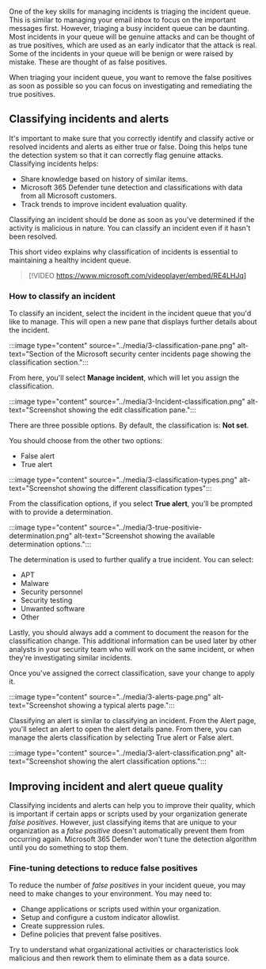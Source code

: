 One of the key skills for managing incidents is triaging the incident queue. This is similar to managing your email inbox to focus on the important messages first. However, triaging a busy incident queue can be daunting. Most incidents in your queue will be genuine attacks and can be thought of as true positives, which are used as an early indicator that the attack is real. Some of the incidents in your queue will be benign or were raised by mistake. These are thought of as false positives. 

When triaging your incident queue, you want to remove the false positives as soon as possible so you can focus on investigating and remediating the true positives.

## Classifying incidents and alerts

It's important to make sure that you correctly identify and classify active or resolved incidents and alerts as either true or false. Doing this helps tune the detection system so that it can correctly flag genuine attacks. Classifying incidents helps:

- Share knowledge based on history of similar items.
- Microsoft 365 Defender tune detection and classifications with data from all Microsoft customers.
- Track trends to improve incident evaluation quality.

Classifying an incident should be done as soon as you've determined if the activity is malicious in nature. You can classify an incident even if it hasn't been resolved.

This short video explains why classification of incidents is essential to maintaining a healthy incident queue.

> [!VIDEO https://www.microsoft.com/videoplayer/embed/RE4LHJq]

### How to classify an incident

To classify an incident, select the incident in the incident queue that you'd like to manage. This will open a new pane that displays further details about the incident.

:::image type="content" source="../media/3-classification-pane.png" alt-text="Section of the Microsoft security center incidents page showing the classification section.":::

From here, you'll select **Manage incident**, which will let you assign the classification.

:::image type="content" source="../media/3-Incident-classification.png" alt-text="Screenshot showing the edit classification pane.":::

There are three possible options. By default, the classification is: **Not set**.

You should choose from the other two options:

- False alert
- True alert

:::image type="content" source="../media/3-classification-types.png" alt-text="Screenshot showing the different classification types":::

From the classification options, if you select **True alert**, you’ll be prompted with to provide a determination.

:::image type="content" source="../media/3-true-positivie-determination.png" alt-text="Screenshot showing the available determination options.":::

The determination is used to further qualify a true incident. You can select:

- APT
- Malware
- Security personnel
- Security testing
- Unwanted software
- Other

Lastly, you should always add a comment to document the reason for the classification change. This additional information can be used later by other analysts in your security team who will work on the same incident, or when they're investigating similar incidents.

Once you've assigned the correct classification, save your change to apply it.

:::image type="content" source="../media/3-alerts-page.png" alt-text="Screenshot showing a typical alerts page.":::

Classifying an alert is similar to classifying an incident. From the Alert page, you'll select an alert to open the alert details pane. From there, you can manage the alerts classification by selecting True alert or False alert.

:::image type="content" source="../media/3-alert-classification.png" alt-text="Screenshot showing the alert classification options.":::

## Improving incident and alert queue quality

Classifying incidents and alerts can help you to improve their quality, which is important if certain apps or scripts used by your organization generate _false positives_. However, just classifying items that are unique to your organization as a _false positive_ doesn't automatically prevent them from occurring again. Microsoft 365 Defender won't tune the detection algorithm until you do something to stop them.

### Fine-tuning detections to reduce false positives

To reduce the number of _false positives_ in your incident queue, you may need to make changes to your environment. You may need to:

- Change applications or scripts used within your organization.
- Setup and configure a custom indicator allowlist.
- Create suppression rules.
- Define policies that prevent false positives.

Try to understand what organizational activities or characteristics look malicious and then rework them to eliminate them as a data source.
